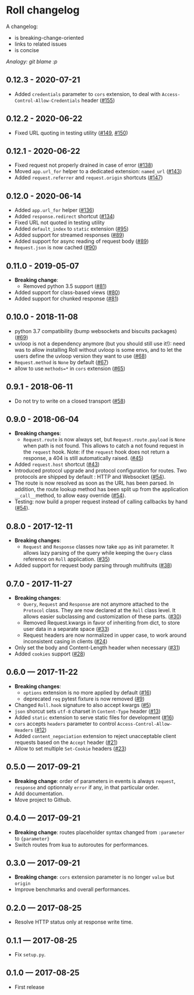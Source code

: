 # Roll changelog

A changelog:

* is breaking-change-oriented
* links to related issues
* is concise

*Analogy: git blame :p*

## 0.12.3 - 2020-07-21

- Added `credentials` parameter to `cors` extension, to deal with `Access-Control-Allow-Credentials` header
  ([#155](https://github.com/pyrates/roll/pull/155))

## 0.12.2 - 2020-06-22

- Fixed URL quoting in testing utility ([#149](https://github.com/pyrates/roll/pull/149), [#150](https://github.com/pyrates/roll/pull/150))

## 0.12.1 - 2020-06-22

- Fixed request not properly drained in case of error ([#138](https://github.com/pyrates/roll/pull/138))
- Moved `app.url_for` helper to a dedicated extension: `named_url` ([#143](https://github.com/pyrates/roll/pull/143))
- Added `request.referrer` and `request.origin` shortcuts ([#147](https://github.com/pyrates/roll/pull/147))

## 0.12.0 - 2020-06-14

- Added `app.url_for` helper ([#136](https://github.com/pyrates/roll/pull/136))
- Added `response.redirect` shortcut ([#134](https://github.com/pyrates/roll/pull/134))
- Fixed URL not quoted in testing utility
- Added `default_index` to `static` extension ([#95](https://github.com/pyrates/roll/pull/95))
- Added support for streamed responses ([#89](https://github.com/pyrates/roll/pull/89))
- Added support for async reading of request body ([#89](https://github.com/pyrates/roll/pull/89))
- `Request.json` is now cached ([#90](https://github.com/pyrates/roll/pull/90))

## 0.11.0 - 2019-05-07

- **Breaking change**:
    * Removed python 3.5 support ([#81](https://github.com/pyrates/roll/pull/81))
- Added support for class-based views ([#80](https://github.com/pyrates/roll/pull/80))
- Added support for chunked response ([#81](https://github.com/pyrates/roll/pull/81))

## 0.10.0 - 2018-11-08

- python 3.7 compatibility (bump websockets and biscuits packages)
  ([#69](https://github.com/pyrates/roll/pull/69))
- uvloop is not a dependency anymore (but you should still use it!): need was
  to allow installing Roll without uvloop is some envs, and to let the users
  define the uvloop version they want to use
  ([#68](https://github.com/pyrates/roll/pull/68))
- `Request.method` is `None` by default ([#67](https://github.com/pyrates/roll/pull/67))
- allow to use `methods=*` in `cors` extension
  ([#65](https://github.com/pyrates/roll/pull/65))

## 0.9.1 - 2018-06-11

* Do not try to write on a closed transport
  ([#58](https://github.com/pyrates/roll/pull/58))

## 0.9.0 - 2018-06-04

* **Breaking changes**:
    * `Request.route` is now always set, but `Request.route.payload` is `None`
      when path is not found. This allows to catch a not found request in the
      `request` hook. Note: if the `request` hook does not return a response,
      a 404 is still automatically raised.
      ([#45](https://github.com/pyrates/roll/pull/45))
* Added `request.host` shortcut ([#43](https://github.com/pyrates/roll/pull/43))
* Introduced protocol upgrade and protocol configuration for routes. Two
  protocols are shipped by default : HTTP and Websocket
  ([#54](https://github.com/pyrates/roll/pull/54)).
* The route is now resolved as soon as the URL has been parsed. In addition, the
  route lookup method has been split up from the application `__call__`method,
  to allow easy override
  ([#54](https://github.com/pyrates/roll/pull/54)).
* Testing: now build a proper request instead of calling callbacks by hand
  ([#54](https://github.com/pyrates/roll/pull/54)).


## 0.8.0 - 2017-12-11

* **Breaking changes**:
    * `Request` and `Response` classes now take `app` as init parameter. It
      allows lazy parsing of the query while keeping the `Query` class reference
      on `Roll` application.
      ([#35](https://github.com/pyrates/roll/pull/35))
* Added support for request body parsing through multifruits
  ([#38](https://github.com/pyrates/roll/pull/38))


## 0.7.0 - 2017-11-27

* **Breaking changes**:
    * `Query`, `Request` and `Response` are not anymore attached to the
      `Protocol` class. They are now declared at the `Roll` class level.
      It allows easier subclassing and customization of these parts.
      ([#30](https://github.com/pyrates/roll/pull/30))
    * Removed Request.kwargs in favor of inheriting from dict, to store user
      data in a separate space
      ([#33](https://github.com/pyrates/roll/pull/33))
    * Request headers are now normalized in upper case, to work around
      inconsistent casing in clients
      ([#24](https://github.com/pyrates/roll/pull/24))
* Only set the body and Content-Length header when necessary
  ([#31](https://github.com/pyrates/roll/pull/31))
* Added `cookies` support ([#28](https://github.com/pyrates/roll/pull/28))


## 0.6.0 — 2017-11-22

* **Breaking changes**:
    * `options` extension is no more applied by default
      ([#16](https://github.com/pyrates/roll/pull/16))
    * deprecated `req` pytest fixture is now removed
      ([#9](https://github.com/pyrates/roll/pull/9))
* Changed `Roll.hook` signature to also accept kwargs
  ([#5](https://github.com/pyrates/roll/pull/5))
* `json` shorcut sets `utf-8` charset in `Content-Type` header
  ([#13](https://github.com/pyrates/roll/pull/13))
* Added `static` extension to serve static files for development
  ([#16](https://github.com/pyrates/roll/pull/16))
* `cors` accepts `headers` parameter to control `Access-Control-Allow-Headers`
  ([#12](https://github.com/pyrates/roll/pull/12))
* Added `content_negociation` extension to reject unacceptable client requests
  based on the `Accept` header
  ([#21](https://github.com/pyrates/roll/pull/21))
* Allow to set multiple `Set-Cookie` headers
  ([#23](https://github.com/pyrates/roll/pull/23))

## 0.5.0 — 2017-09-21

* **Breaking change**:
  order of parameters in events is always `request`, `response` and
  optionnaly `error` if any, in that particular order.
* Add documentation.
* Move project to Github.

## 0.4.0 — 2017-09-21

* **Breaking change**:
  routes placeholder syntax changed from `:parameter` to `{parameter}`
* Switch routes from kua to autoroutes for performances.

## 0.3.0 — 2017-09-21

* **Breaking change**:
  `cors` extension parameter is no longer `value` but `origin`
* Improve benchmarks and overall performances.

## 0.2.0 — 2017-08-25

* Resolve HTTP status only at response write time.

## 0.1.1 — 2017-08-25

* Fix `setup.py`.

## 0.1.0 — 2017-08-25

* First release
